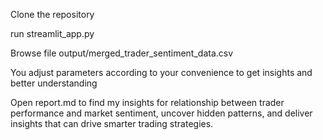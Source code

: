 Clone the repository

run streamlit_app.py


Browse file output/merged_trader_sentiment_data.csv

You adjust parameters according to your convenience to get insights and better understanding


Open report.md to find my insights for relationship between trader performance and market 
sentiment, uncover hidden patterns, and deliver insights that can drive smarter trading 
strategies.
